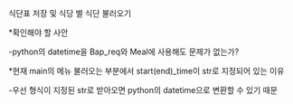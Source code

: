 식단표 저장 및 식당 별 식단 불러오기

*확인해야 할 사안

-python의 datetime을 Bap_req와 Meal에 사용해도 문제가 없는가?

*현재 main의 메뉴 불러오는 부분에서 start(end)_time이 str로 지정되어 있는 이유

-우선 형식이 지정된 str로 받아오면 python의 datetime으로 변환할 수 있기 때문
